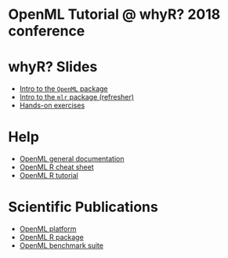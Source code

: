 OpenML Tutorial @ whyR? 2018 conference
========

# whyR? Slides
- [Intro to the `OpenML` package](http://openml.github.io/articles/slides/whyR2018_tutorial/slides_tutorial.html)
- [Intro to the `mlr` package (refresher)](http://openml.github.io/articles/slides/whyR2018_tutorial/slides_tutorial_mlr_intro.html)
- [Hands-on exercises](http://openml.github.io/articles/slides/whyR2018_tutorial/slides_practical.html)

# Help
- [OpenML general documentation](https://docs.openml.org/)
- [OpenML R cheat sheet](https://github.com/openml/openml-r/blob/master/vignettes/openml-cheatsheet.pdf)
- [OpenML R tutorial](https://openml.github.io/openml-r)

# Scientific Publications
- [OpenML platform](https://arxiv.org/abs/1407.7722)
- [OpenML R package](https://arxiv.org/abs/1701.01293)
- [OpenML benchmark suite](https://arxiv.org/abs/1708.03731)
